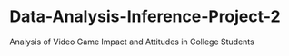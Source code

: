 # Data-Analysis-Inference-Project-2
Analysis of Video Game Impact and Attitudes in College Students
